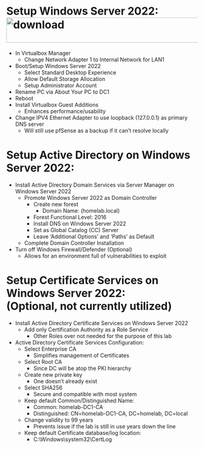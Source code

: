 # Setup Windows Server 2022:<img width="600" height="66" alt="download" src="https://github.com/user-attachments/assets/fd3cce52-54fd-4a41-b0b6-c740da4614a8" />
- In Virtualbox Manager
  - Change Network Adapter 1 to Internal Network for LAN1
- Boot/Setup Windows Server 2022
  - Select Standard Desktop Experience 
  - Allow Default Storage Allocation 
  - Setup Administrator Account
- Rename PC via About Your PC to DC1 
- Reboot
- Install Virtualbox Guest Additions 
  - Enhances performance/usability 
- Change IPV4 Ethernet Adapter to use loopback (127.0.0.1) as primary DNS server
  - Will still use pfSense as a backup if it can’t resolve locally
# Setup Active Directory on Windows Server 2022:
- Install Active Directory Domain Services via Server Manager on Windows Server 2022
  - Promote Windows Server 2022 as Domain Controller 
    - Create new forest 
      - Domain Name: (homelab.local) 
    - Forest Functional Level: 2016
    - Install DNS on Windows Server 2022
    - Set as Global Catalog (CC) Server 
    - Leave ‘Additional Options’ and ‘Paths’ as Default 
  - Complete Domain Controller Installation
- Turn off Windows Firewall/Defender (Optional) 
  - Allows for an environment full of vulnerabilities to exploit 
# Setup Certificate Services on Windows Server 2022: <br /> (Optional, not currently utilized) 
- Install Active Directory Certificate Services on Windows Server 2022
  - Add only Certification Authority as a Role Service 
    - Other Roles over not needed for the purpose of this lab
- Active Directory Certificate Services Configuration:
  - Select Enterprise CA 
    - Simplifies management of Certificates
  - Select Root CA
    - Since DC will be atop the PKI hierarchy 
  - Create new private key
    - One doesn’t already exist
  - Select SHA256
    - Secure and compatible with most system
  - Keep default Common/Distinguished Name:
    - Common: homelab-DC1-CA
    - Distinguished: CN=homelab-DC1-CA, DC=homelab, DC=local 
  - Change validity to 99 years
    - Prevents issue if the lab is still in use years down the line
  - Keep default Certificate database/log location:
    - C:\Windows\system32\CertLog
